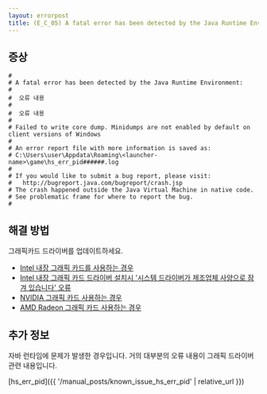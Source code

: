 ```yaml
---
layout: errorpost
title: (E_C_05) A fatal error has been detected by the Java Runtime Environment
---
```


## 증상

```
#
# A fatal error has been detected by the Java Runtime Environment:
#
#  오류 내용
#
#  오류 내용
#
# Failed to write core dump. Minidumps are not enabled by default on client versions of Windows
#
# An error report file with more information is saved as:
# C:\Users\user\Appdata\Roaming\<launcher-name>\game\hs_err_pid######.log
#
# If you would like to submit a bug report, please visit:
#   http://bugreport.java.com/bugreport/crash.jsp
# The crash happened outside the Java Virtual Machine in native code.
# See problematic frame for where to report the bug.
#
```

## 해결 방법

그래픽카드 드라이버를 업데이트하세요. 

- [Intel 내장 그래픽 카드를 사용하는 경우](https://www.intel.co.kr/content/www/kr/ko/support/detect.html)
- [Intel 내장 그래픽 카드 드라이버 설치시 '시스템 드라이버가 제조업체 사양으로 잠겨 있습니다' 오류](https://www.intel.co.kr/content/www/kr/ko/support/articles/000087660/graphics.html)
- [NVIDIA 그래픽 카드 사용하는 경우](https://www.nvidia.com/ko-kr/drivers/)
- [AMD Radeon 그래픽 카드 사용하는 경우](https://www.amd.com/en/support/download/drivers.html)

## 추가 정보

자바 런타임에 문제가 발생한 경우입니다. 거의 대부분의 오류 내용이 그래픽 드라이버 관련 내용입니다. 

[hs_err_pid]({{ '/manual_posts/known_issue_hs_err_pid' | relative_url }})